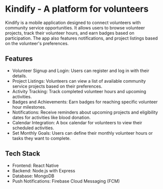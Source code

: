 # Kindify - A platform for volunteers

Kindify is a mobile application designed to connect volunteers with community service opportunities. It allows users to browse volunteer projects, track their volunteer hours, and earn badges based on participation. The app also features notifications, and project listings based on the volunteer's preferences.

## Features

- Volunteer Signup and Login: Users can register and log in with their details.
- Project Listings: Volunteers can view a list of available community service projects based on their preferences.
- Activity Tracking: Track completed volunteer hours and upcoming activities.
- Badges and Achievements: Earn badges for reaching specific volunteer hour milestones.
- Notifications: Receive reminders about upcoming projects and eligibility dates for activities like blood donation.
- Calendar Integration: A box calendar for volunteers to view their scheduled activities.
- Set Monthly Goals: Users can define their monthly volunteer hours or tasks they want to complete.

## Tech Stack

- Frontend: React Native
- Backend: Node.js with Express
- Database: MongoDB
- Push Notifications: Firebase Cloud Messaging (FCM)
